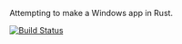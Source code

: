 Attempting to make a Windows app in Rust.

[![Build Status](https://ci.appveyor.com/api/projects/status/y9qp29r5nxgdm4ot?svg=true)](https://ci.appveyor.com/project/p-jackson/rustapp)

